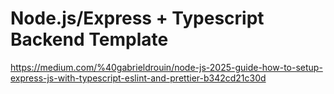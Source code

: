 # Node.js/Express + Typescript Backend Template

https://medium.com/%40gabrieldrouin/node-js-2025-guide-how-to-setup-express-js-with-typescript-eslint-and-prettier-b342cd21c30d
